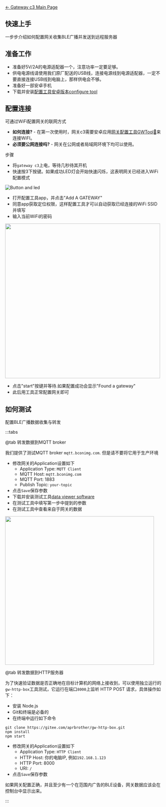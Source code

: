 [← Gateway c3 Main Page](../gateway_c3.md)

## 快速上手 ##

一步步介绍如何配置网关收集BLE广播并发送到远程服务器

## 准备工作 ##

- 准备好5V/2A的电源适配器一个，注意功率一定要足够。
- 供电电源线请使用我们原厂配送的USB线，连接电源线到电源适配器，一定不要直接连接USB线到电脑上，那样供电会不够。
- 准备好一部安卓手机
- 下载并安装[配置工具安卓版本configure tool](tech.md)

## 配置连接 ##

可通过WiFi配置网关的联网方式

- **如何连接?**  - 在第一次使用时，网关c3需要安卓应用[网关配置工具GWTool📱](tech.md)来连接WiFI。
- **必须要公网连接吗?** - 网关在公网或者局域网环境下均可以使用。

步骤

- 将`gateway c3`上电，等待几秒待其开机
- 快速按3下按键。如果成功LED灯会开始快速闪烁，这表明网关已经进入WiFi配置模式

![Button and led](https://i1.aprbrother.com/gwc3/gwc3-btn-led.jpg)

- 打开配置工具app，并点击"Add A GATEWAY"
- 同意app获取定位权限，这样配置工具才可以自动获取已经连接的WiFi SSID并填写
- 输入当前WiFi的密码

<img src="https://i1.aprbrother.com/gwc3/conf-wifi.jpg" width="500">

- 点击"start"按键并等待.如果配置成功会显示"Found a gateway"
- 此后用工具正常配置网关即可

## 如何测试

配置BLE广播数据收集与转发

:::tabs

@tab 转发数据到MQTT broker

我们提供了测试MQTT broker `mqtt.bconimg.com`. 但是请不要将它用于生产环境

- 修改网关的Application设置如下
  - Application Type: `MQTT Client`
  - MQTT Host: `mqtt.bconimg.com`
  - MQTT Port: 1883
  - Publish Topic: `your-topic`
- 点击`Save`保存参数
- 下载并安装测试工具[data viewer software](https://i1.aprbrother.com/ble-viewer-setup-1.0.2.zip)
- 在测试工具中填写第一步中提到的参数
- 在测试工具中查看来自于网关的数据

<img src="https://i1.aprbrother.com/ble-viewer.png" width="480">

@tab 转发数据到HTTP服务器

为了快速验证数据是否正确地在目标计算机的网络上接收到，可以使用独立运行的`gw-http-box`工具测试，它运行在端口`8000`上监听 HTTP POST 请求，具体操作如下：

* 安装 Node.js
* Git和终端是必备的
* 在终端中运行如下命令
```
git clone https://gitee.com/aprbrother/gw-http-box.git
npm install
npm start
```
- 修改网关的Application设置如下
  - Application Type: `HTTP Client`
  - HTTP Host: 你的电脑IP, 例如`192.168.1.123`
  - HTTP Port: 8000
  - URI: `/`
- 点击`Save`保存参数

如果网关配置正确，并且至少有一个在范围内广告的BLE设备，网关数据应该会在控制台中显示出来。

:::

